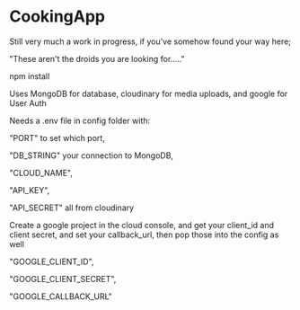 # CookingApp

Still very much a work in progress, if you've somehow found your way here; 

"These aren't the droids you are looking for....."


npm install


Uses MongoDB for database, cloudinary for media uploads, and google for User Auth


Needs a .env file in config folder with: 

"PORT" to set which port, 

"DB_STRING" your connection to MongoDB, 

"CLOUD_NAME", 

"API_KEY", 

"API_SECRET" all from cloudinary


Create a google project in the cloud console, and get your client_id and client secret, and set your callback_url, then pop those into the config as well

"GOOGLE_CLIENT_ID",

"GOOGLE_CLIENT_SECRET",

"GOOGLE_CALLBACK_URL" 
